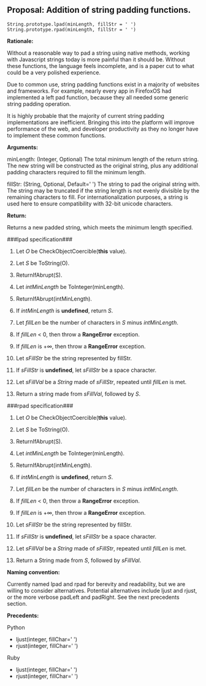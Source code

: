 ## Proposal: Addition of string padding functions.

```
String.prototype.lpad(minLength, fillStr = ' ')
String.prototype.rpad(minLength, fillStr = ' ')
```

**Rationale:**

Without a reasonable way to pad a string using native methods, working with Javascript strings today is more painful than it should be. Without these functions, the language feels incomplete, and is a paper cut to what could be a very polished experience.

Due to common use, string padding functions exist in a majority of websites and frameworks. For example, nearly every app in FirefoxOS had implemented a left pad function, because they all needed some generic string padding operation.

It is highly probable that the majority of current string padding implementations are inefficient. Bringing this into the platform will improve performance of the web, and developer productivity as they no longer have to implement these common functions. 


**Arguments:**

minLength: (Integer, Optional) The total minimum length of the return string. The new string will be constructed as the original string, plus any additional padding characters required to fill the minimum length.

fillStr:  (String, Optional, Default=' ') The string to pad the original string with. The string may be truncated if the string length is not evenly divisible by the remaining characters to fill. For internationalization purposes, a string is used here to ensure compatibility with 32-bit unicode characters.


**Return:**

Returns a new padded string, which meets the minimum length specified.


###lpad specification###

1. Let *O* be CheckObjectCoercible(**this** value).

2. Let *S* be ToString(O).

3. ReturnIfAbrupt(S).

4. Let *intMinLength* be ToInteger(minLength).

5. ReturnIfAbrupt(intMinLength).

4. If *intMinLength* is **undefined**, return *S*.

5. Let *fillLen* be the number of characters in *S* minus *intMinLength*.

6. If *fillLen* < 0, then throw a **RangeError** exception.

7. If *fillLen* is +∞, then throw a **RangeError** exception.

8. Let *sFillStr* be the string represented by fillStr.

9. If *sFillStr* is **undefined**, let *sFillStr* be a space character.

10. Let *sFillVal* be a *String* made of *sFillStr*, repeated until *fillLen* is met.

11. Return a string made from *sFillVal*, followed by *S*.


###rpad specification###

1. Let *O* be CheckObjectCoercible(**this** value).

2. Let *S* be ToString(O).

3. ReturnIfAbrupt(S).

4. Let *intMinLength* be ToInteger(minLength).

5. ReturnIfAbrupt(intMinLength).

4. If *intMinLength* is **undefined**, return *S*.

5. Let *fillLen* be the number of characters in *S* minus *intMinLength*.

6. If *fillLen* < 0, then throw a **RangeError** exception.

7. If *fillLen* is +∞, then throw a **RangeError** exception.

8. Let *sFillStr* be the string represented by fillStr.

9. If *sFillStr* is **undefined**, let *sFillStr* be a space character.

10. Let *sFillVal* be a *String* made of *sFillStr*, repeated until *fillLen* is met.

11. Return a String made from *S*, followed by *sFillVal*.


**Naming convention:**

Currently named lpad and rpad for berevity and readability, but we are willing to consider alternatives. Potential alternatives include ljust and rjust,  or the more verbose padLeft and padRight. See the next precedents section.


**Precedents:**

Python

* ljust(integer, fillChar=' ')
* rjust(integer, fillChar=' ')

Ruby

* ljust(integer, fillChar=' ')
* rjust(integer, fillChar=' ')

